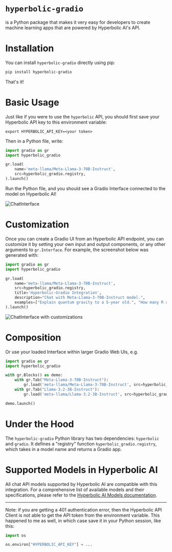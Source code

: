 # `hyperbolic-gradio`

is a Python package that makes it very easy for developers to create machine learning apps that are powered by Hyperbolic AI's API.

# Installation

You can install `hyperbolic-gradio` directly using pip:

```bash
pip install hyperbolic-gradio
```

That's it! 

# Basic Usage

Just like if you were to use the `hyperbolic` API, you should first save your Hyperbolic API key to this environment variable:

```
export HYPERBOLIC_API_KEY=<your token>
```

Then in a Python file, write:

```python
import gradio as gr
import hyperbolic_gradio

gr.load(
    name='meta-llama/Meta-Llama-3-70B-Instruct',
    src=hyperbolic_gradio.registry,
).launch()
```

Run the Python file, and you should see a Gradio Interface connected to the model on Hyperbolic AI!

![ChatInterface](https://raw.githubusercontent.com/HyperbolicLabs/hyperbolic-gradio/master/chatinterface.png)

# Customization 

Once you can create a Gradio UI from an Hyperbolic API endpoint, you can customize it by setting your own input and output components, or any other arguments to `gr.Interface`. For example, the screenshot below was generated with:

```py
import gradio as gr
import hyperbolic_gradio

gr.load(
    name='meta-llama/Meta-Llama-3-70B-Instruct',
    src=hyperbolic_gradio.registry,
    title='Hyperbolic-Gradio Integration',
    description="Chat with Meta-Llama-3-70B-Instruct model.",
    examples=["Explain quantum gravity to a 5-year old.", "How many R are there in the word Strawberry?"]
).launch()
```
![ChatInterface with customizations](https://raw.githubusercontent.com/HyperbolicLabs/hyperbolic-gradio/blob/master/hyperbolic-gradio.png)

# Composition

Or use your loaded Interface within larger Gradio Web UIs, e.g.

```python
import gradio as gr
import hyperbolic_gradio

with gr.Blocks() as demo:
    with gr.Tab("Meta-Llama-3-70B-Instruct"):
        gr.load('meta-llama/Meta-Llama-3-70B-Instruct', src=hyperbolic_gradio.registry)
    with gr.Tab("Llama-3.2-3B-Instruct"):
        gr.load('meta-llama/Llama-3.2-3B-Instruct', src=hyperbolic_gradio.registry)

demo.launch()
```

# Under the Hood

The `hyperbolic-gradio` Python library has two dependencies: `hyperbolic` and `gradio`. It defines a "registry" function `hyperbolic_gradio.registry`, which takes in a model name and returns a Gradio app.

# Supported Models in Hyperbolic AI

All chat API models supported by Hyperbolic AI are compatible with this integration. For a comprehensive list of available models and their specifications, please refer to the [Hyperbolic AI Models documentation](https://platform.hyperbolic.ai/docs/models).

-------

Note: if you are getting a 401 authentication error, then the Hyperbolic API Client is not able to get the API token from the environment variable. This happened to me as well, in which case save it in your Python session, like this:

```py
import os

os.environ["HYPERBOLIC_API_KEY"] = ...
```
